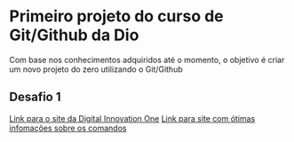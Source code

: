 # Primeiro projeto do curso de Git/Github da Dio
Com base nos conhecimentos adquiridos até o momento, o objetivo é criar um novo projeto do zero utilizando o Git/Github

## Desafio 1
[Link para o site da Digital Innovation One](http://www.dio.me)
[Link para site com ótimas infomações sobre os comandos](https://www.freecodecamp.org/portuguese/news)
